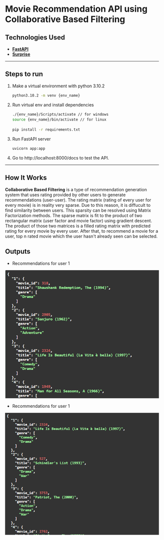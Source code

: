 # Movie Recommendation API using Collaborative Based Filtering



## Technologies Used
- **[FastAPI](https://fastapi.tiangolo.com/)**
- **[Surprise](https://surprise.readthedocs.io/en/stable/)**

---

## Steps to run
1. Make a virtual environment with python 3.10.2
    ```bash
    python3.10.2 -m venv {env_name}
    ```

2. Run virtual env and install dependencies
    ```bash
    ./{env_name}/Scripts/activate // for windows
    source {env_name}/bin/activate // for linux

    pip install -r requirements.txt
    ```

3. Run FastAPI server
    ```bash
    uvicorn app:app
    ```

4. Go to http://localhost:8000/docs to test the API.



---

## How It Works


**Collaborative Based Filtering** is a type of recommendation generation system that uses rating provided by other users to generate recommendations (user-user). The rating matrix (rating of every user for every movie) is in reality very sparse. Due to this reason, it is diffucult to find similarity between users. This sparsity can be resolved using Matrix Factorization methods. The sparse matrix is fit to the product of two rectangular matrix (user factor and movie factor) using gradient descent. The product of those two matrices is a filled rating matrix with predicted rating for every movie by every user. After that, to recommend a movie for a user, top n rated movie which the user hasn't already seen can be selected. 


## Outputs

- Recommendations for user 1

![The Lion King](/Screenshots/User1.png)

- Recommendations for user 1

![Space Aliens](/Screenshots/User2.png)

